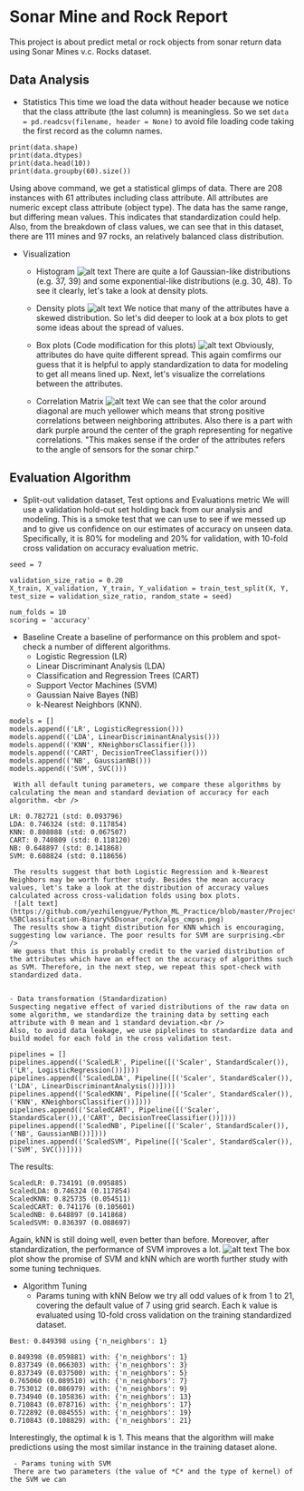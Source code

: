 # Sonar Mine and Rock Report
This project is about predict metal or rock objects from sonar return data using Sonar Mines v.c. Rocks dataset.

## Data Analysis
   - Statistics
This time we load the data without header because we notice that the class attribute (the last column) is meaningless. So we set ```data = pd.readcsv(filename, header = None)``` to avoid file loading code taking the first record as the column names.
```
print(data.shape)
print(data.dtypes)
print(data.head(10))
print(data.groupby(60).size())
```
Using above command, we get a statistical glimps of data. There are 208 instances with 61 attributes including class attribute. All attributes are numeric except class attribute (object type). The data has the same range, but differing mean values. This indicates that standardization could help. Also, from the breakdown of class values, we can see that in this dataset, there are 111 mines and 97 rocks, an relatively balanced class distribution.

   - Visualization
     - Histogram
     ![alt text](https://github.com/yezhilengyue/Python_ML_Practice/blob/master/Project-%5BClassification-Binary%5Dsonar_rock/histgram.png)
     There are quite a lof Gaussian-like distributions (e.g. 37, 39) and some exponential-like distributions (e.g. 30, 48). To see it clearly, let's take a look at density plots.
     
     - Density plots
     ![alt text](https://github.com/yezhilengyue/Python_ML_Practice/blob/master/Project-%5BClassification-Binary%5Dsonar_rock/density.png)
     We notice that many of the attributes have a skewed distribution. So let's did deeper to look at a box plots to get some ideas about the spread of values.
     
     - Box plots (Code modification for this plots)
     ![alt text](https://github.com/yezhilengyue/Python_ML_Practice/blob/master/Project-%5BClassification-Binary%5Dsonar_rock/boxplots.png)
     Obviously, attributes do have quite different spread. This again comfirms our guess that it is helpful to apply standardization to data for modeling to get all means lined up. Next, let's visualize the correlations between the attributes.
     
     - Correlation Matrix
     ![alt text](https://github.com/yezhilengyue/Python_ML_Practice/blob/master/Project-%5BClassification-Binary%5Dsonar_rock/correlation.png)
     We can see that the color around diagonal are much yellower which means that strong positive correlations between neighboring attributes. Also there is a part with dark purple around the center of the graph representing for negative correlations. "This makes sense if the order of the attributes refers to the angle of sensors for the sonar chirp."
     
     
## Evaluation Algorithm
   - Split-out validation dataset, Test options and Evaluations metric
    We will use a validation hold-out set holding back from our analysis and modeling. This is a smoke test that we can use to see if we messed up and to give us confidence on our estimates of accuracy on unseen data. Specifically, it is 80% for modeling and 20% for validation, with 10-fold cross validation on accuracy evaluation metric.
```
seed = 7

validation_size_ratio = 0.20
X_train, X_validation, Y_train, Y_validation = train_test_split(X, Y, test_size = validation_size_ratio, random_state = seed)

num_folds = 10
scoring = 'accuracy'
```

   - Baseline
   Create a baseline of performance on this problem and spot-check a number of different algorithms.
     - Logistic Regression (LR)
     - Linear Discriminant Analysis (LDA)
     - Classification and Regression Trees (CART)
     - Support Vector Machines (SVM)
     - Gaussian Naive Bayes (NB)
     - k-Nearest Neighbors (KNN).
```
models = []
models.append(('LR', LogisticRegression())) 
models.append(('LDA', LinearDiscriminantAnalysis())) 
models.append(('KNN', KNeighborsClassifier())) 
models.append(('CART', DecisionTreeClassifier())) 
models.append(('NB', GaussianNB())) 
models.append(('SVM', SVC()))
```

     With all default tuning parameters, we compare these algorithms by calculating the mean and standard deviation of accuracy for each algorithm. <br />
     
```
LR: 0.782721 (std: 0.093796)
LDA: 0.746324 (std: 0.117854)
KNN: 0.808088 (std: 0.067507)
CART: 0.740809 (std: 0.118120)
NB: 0.648897 (std: 0.141868)
SVM: 0.608824 (std: 0.118656)
```
     The results suggest that both Logistic Regression and k-Nearest Neighbors may be worth further study. Besides the mean accuracy values, let's take a look at the distribution of accuracy values calculated across cross-validation folds using box plots.
     ![alt text](https://github.com/yezhilengyue/Python_ML_Practice/blob/master/Project-%5BClassification-Binary%5Dsonar_rock/algs_cmpsn.png)
     The results show a tight distribution for KNN which is encouraging, suggesting low variance. The poor results for SVM are surprising.<br />
     We guess that this is probably credit to the varied distribution of the attributes which have an effect on the accuracy of algorithms such as SVM. Therefore, in the next step, we repeat this spot-check with standardized data.

     
    - Data transformation (Standardization)
    Suspecting negative effect of varied distributions of the raw data on some algorithm, we standardize the training data by setting each attribute with 0 mean and 1 standard deviation.<br />
    Also, to avoid data leakage, we use piplelines to standardize data and build model for each fold in the cross validation test.
```
pipelines = []
pipelines.append(('ScaledLR', Pipeline([('Scaler', StandardScaler()),('LR', LogisticRegression())])))
pipelines.append(('ScaledLDA', Pipeline([('Scaler', StandardScaler()),('LDA', LinearDiscriminantAnalysis())])))
pipelines.append(('ScaledKNN', Pipeline([('Scaler', StandardScaler()),('KNN', KNeighborsClassifier())])))
pipelines.append(('ScaledCART', Pipeline([('Scaler', StandardScaler()),('CART', DecisionTreeClassifier())])))
pipelines.append(('ScaledNB', Pipeline([('Scaler', StandardScaler()),('NB', GaussianNB())])))
pipelines.append(('ScaledSVM', Pipeline([('Scaler', StandardScaler()),('SVM', SVC())])))
```
   The results:
   ```
ScaledLR: 0.734191 (0.095885)
ScaledLDA: 0.746324 (0.117854)
ScaledKNN: 0.825735 (0.054511)      
ScaledCART: 0.741176 (0.105601)
ScaledNB: 0.648897 (0.141868)
ScaledSVM: 0.836397 (0.088697)      
   ```
   Again, kNN is still doing well, even better than before. Moreover, after standardization, the performance of SVM improves a lot.
   ![alt text](https://github.com/yezhilengyue/Python_ML_Practice/blob/master/Project-%5BClassification-Binary%5Dsonar_rock/Ensemble%5Dalgs_cmpsn.png)
   The box plot show the promise of SVM and kNN which are worth further study with some tuning techniques.
   
   
   - Algorithm Tuning
     - Params tuning with kNN
     Below we try all odd values of k from 1 to 21, covering the default value of 7 using grid search. Each k value is evaluated using 10-fold cross validation on the training standardized dataset.
```
Best: 0.849398 using {'n_neighbors': 1}

0.849398 (0.059881) with: {'n_neighbors': 1}
0.837349 (0.066303) with: {'n_neighbors': 3}
0.837349 (0.037500) with: {'n_neighbors': 5}
0.765060 (0.089510) with: {'n_neighbors': 7}
0.753012 (0.086979) with: {'n_neighbors': 9}
0.734940 (0.105836) with: {'n_neighbors': 13}
0.710843 (0.078716) with: {'n_neighbors': 17}
0.722892 (0.084555) with: {'n_neighbors': 19}
0.710843 (0.108829) with: {'n_neighbors': 21}
```
   Interestingly, the optimal k is 1. This means that the algorithm will make predictions using the most similar instance in the training dataset alone. 
   
     - Params tuning with SVM
     There are two parameters (the value of *C* and the type of kernel) of the SVM we can 
